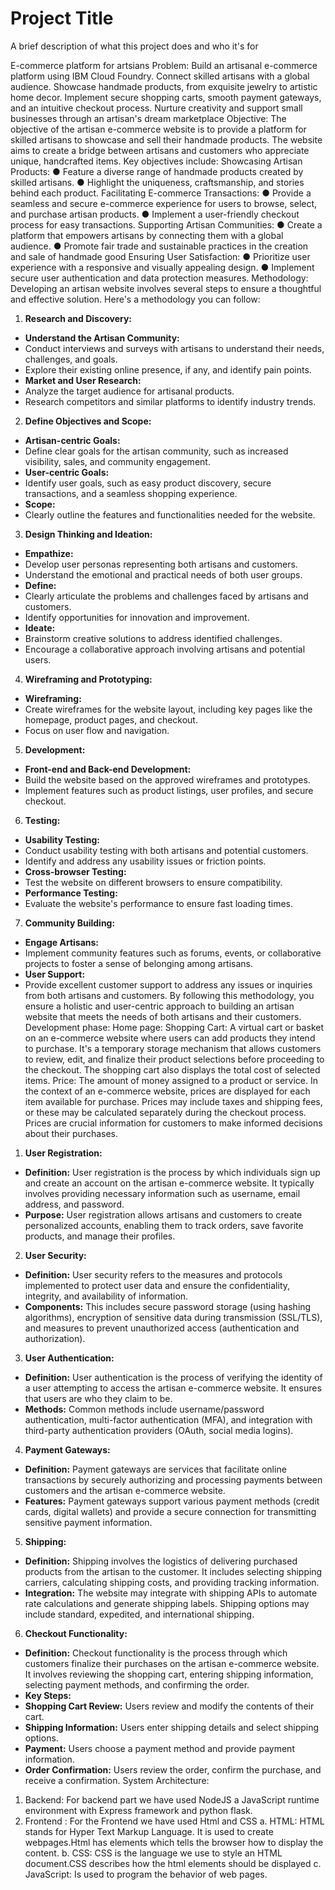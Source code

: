 
# Project Title

A brief description of what this project does and who it's for

E-commerce platform for artsians
Problem:
Build an artisanal e-commerce platform using IBM Cloud Foundry. Connect
skilled artisans with a global audience. Showcase handmade products, from
exquisite jewelry to artistic home decor. Implement secure shopping carts,
smooth payment gateways, and an intuitive checkout process. Nurture creativity
and support small businesses through an artisan's dream marketplace
Objective:
The objective of the artisan e-commerce website is to provide a platform for
skilled artisans to showcase and sell their handmade products. The website aims
to create a bridge between artisans and customers who appreciate unique,
handcrafted items. Key objectives include:
Showcasing Artisan Products:
● Feature a diverse range of handmade products created by skilled
artisans.
● Highlight the uniqueness, craftsmanship, and stories behind each
product.
Facilitating E-commerce Transactions:
● Provide a seamless and secure e-commerce experience for users to
browse, select, and purchase artisan products.
● Implement a user-friendly checkout process for easy transactions.
Supporting Artisan Communities:
● Create a platform that empowers artisans by connecting them with a
global audience.
● Promote fair trade and sustainable practices in the creation and sale
of handmade good
Ensuring User Satisfaction:
● Prioritize user experience with a responsive and visually appealing design.
● Implement secure user authentication and data protection measures.
Methodology:
Developing an artisan website involves several steps to ensure a thoughtful and
effective solution. Here's a methodology you can follow:
1. **Research and Discovery:**
- **Understand the Artisan Community:**
- Conduct interviews and surveys with artisans to understand their needs,
challenges, and goals.
- Explore their existing online presence, if any, and identify pain points.
- **Market and User Research:**
- Analyze the target audience for artisanal products.
- Research competitors and similar platforms to identify industry trends.
2. **Define Objectives and Scope:**
- **Artisan-centric Goals:**
- Define clear goals for the artisan community, such as increased
visibility, sales, and community engagement.
- **User-centric Goals:**
- Identify user goals, such as easy product discovery, secure transactions, and
a seamless shopping experience.
- **Scope:**
- Clearly outline the features and functionalities needed for the website.
3. **Design Thinking and Ideation:**
- **Empathize:**
- Develop user personas representing both artisans and customers.
- Understand the emotional and practical needs of both user groups.
- **Define:**
- Clearly articulate the problems and challenges faced by artisans and
customers.
- Identify opportunities for innovation and improvement.
- **Ideate:**
- Brainstorm creative solutions to address identified challenges.
- Encourage a collaborative approach involving artisans and potential users.
4. **Wireframing and Prototyping:**
- **Wireframing:**
- Create wireframes for the website layout, including key pages like the
homepage, product pages, and checkout.
- Focus on user flow and navigation.
5. **Development:**
- **Front-end and Back-end Development:**
- Build the website based on the approved wireframes and prototypes.
- Implement features such as product listings, user profiles, and secure
checkout.
6. **Testing:**
- **Usability Testing:**
- Conduct usability testing with both artisans and potential customers.
- Identify and address any usability issues or friction points.
- **Cross-browser Testing:**
- Test the website on different browsers to ensure compatibility.
- **Performance Testing:**
- Evaluate the website's performance to ensure fast loading times.
7. **Community Building:**
- **Engage Artisans:**
- Implement community features such as forums, events, or collaborative
projects to foster a sense of belonging among artisans.
- **User Support:**
- Provide excellent customer support to address any issues or inquiries from
both artisans and customers.
By following this methodology, you ensure a holistic and user-centric approach to
building an artisan website that meets the needs of both artisans and their
customers.
Development phase:
Home page:
Shopping Cart:
A virtual cart or basket on an e-commerce website where users
can add products they intend to purchase.
It's a temporary storage mechanism that allows customers to
review, edit, and finalize their product selections before proceeding to
the checkout. The shopping cart also displays the total cost of
selected items.
Price:
The amount of money assigned to a product or service. In the context of
an e-commerce website, prices are displayed for each item available for
purchase.
Prices may include taxes and shipping fees, or these may be
calculated separately during the checkout process. Prices are crucial
information for customers to make informed decisions about their
purchases.
1. **User Registration:**
- **Definition:** User registration is the process by which individuals sign
up and create an account on the artisan e-commerce website. It typically
involves providing necessary information such as username, email
address, and password.
- **Purpose:** User registration allows artisans and customers to create
personalized accounts, enabling them to track orders, save favorite
products, and manage their profiles.
2. **User Security:**
- **Definition:** User security refers to the measures and protocols
implemented to protect user data and ensure the confidentiality, integrity,
and availability of information.
- **Components:** This includes secure password storage (using hashing
algorithms), encryption of sensitive data during transmission (SSL/TLS),
and measures to prevent unauthorized access (authentication and
authorization).
3. **User Authentication:**
- **Definition:** User authentication is the process of verifying the identity
of a user attempting to access the artisan e-commerce website. It ensures
that users are who they claim to be.
- **Methods:** Common methods include username/password
authentication, multi-factor authentication (MFA), and integration with
third-party authentication providers (OAuth, social media logins).
4. **Payment Gateways:**
- **Definition:** Payment gateways are services that facilitate online
transactions by securely authorizing and processing payments between
customers and the artisan e-commerce website.
- **Features:** Payment gateways support various payment methods
(credit cards, digital wallets) and provide a secure connection for
transmitting sensitive payment information.
5. **Shipping:**
- **Definition:** Shipping involves the logistics of delivering purchased
products from the artisan to the customer. It includes selecting shipping
carriers, calculating shipping costs, and providing tracking information.
- **Integration:** The website may integrate with shipping APIs to
automate rate calculations and generate shipping labels. Shipping options
may include standard, expedited, and international shipping.
6. **Checkout Functionality:**
- **Definition:** Checkout functionality is the process through which
customers finalize their purchases on the artisan e-commerce website. It
involves reviewing the shopping cart, entering shipping information,
selecting payment methods, and confirming the order.
- **Key Steps:**
- **Shopping Cart Review:** Users review and modify the contents of
their cart.
- **Shipping Information:** Users enter shipping details and select
shipping options.
- **Payment:** Users choose a payment method and provide payment
information.
- **Order Confirmation:** Users review the order, confirm the purchase,
and receive a confirmation.
System Architecture:
1. Backend: For backend part we have used NodeJS a JavaScript runtime
environment with Express framework and python flask.
2. Frontend : For the Frontend we have used Html and CSS
a. HTML: HTML stands for Hyper Text Markup Language. It is used to
create webpages.Html has elements which tells the browser how to display
the content.
b. CSS: CSS is the language we use to style an HTML document.CSS
describes how the html elements should be displayed
c. JavaScript: Is used to program the behavior of web pages.